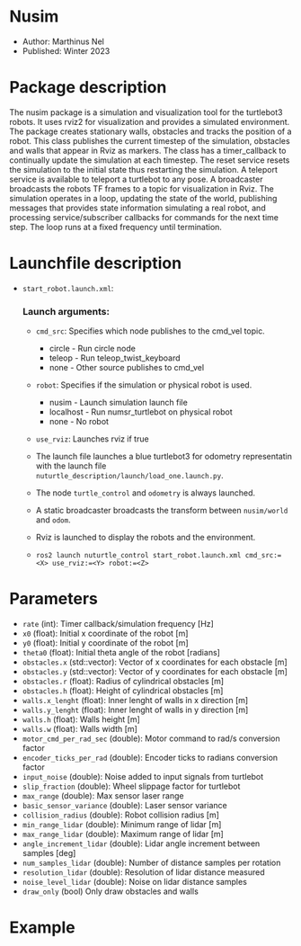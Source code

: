 # Nusim
* Author: Marthinus Nel
* Published: Winter 2023
# Package description
The nusim package is a simulation and visualization tool for the turtlebot3 robots.
It uses rviz2 for visualization and provides a simulated environment. The package
creates stationary walls, obstacles and tracks the position of a robot. This class
publishes the current timestep of the simulation, obstacles and walls that appear
in Rviz as markers. The class has a timer_callback to continually update the
simulation at each timestep. The reset service resets the simulation to the initial
state thus restarting the simulation. A teleport service is available to teleport a
turtlebot to any pose. A broadcaster broadcasts the robots TF frames to a topic for
visualization in Rviz. The simulation operates in a loop, updating the state of the
world, publishing messages that provides state information simulating a real robot,
and processing service/subscriber callbacks for commands for the next time step. The
loop runs at a fixed frequency until termination.


# Launchfile description
- `start_robot.launch.xml`:
    ### Launch arguments:
    * `cmd_src`: Specifies which node publishes to the cmd_vel topic.
        - circle - Run circle node
        - teleop - Run teleop_twist_keyboard
        - none - Other source publishes to cmd_vel
    * `robot`: Specifies if the simulation or physical robot is used.
        - nusim - Launch simulation launch file
        - localhost - Run numsr_turtlebot on physical robot
        - none - No robot
    * `use_rviz`: Launches rviz if true

    * The launch file launches a blue turtlebot3 for odometry representatin with the launch file
      `nuturtle_description/launch/load_one.launch.py`.
    * The node `turtle_control` and `odometry` is always launched.
    * A static broadcaster broadcasts the transform between `nusim/world` and `odom`.
    * Rviz is launched to display the robots and the environment.
    * `ros2 launch nuturtle_control start_robot.launch.xml cmd_src:=<X> use_rviz:=<Y> robot:=<Z>`


# Parameters
* ```rate``` (int): Timer callback/simulation frequency [Hz]
* ```x0``` (float): Initial x coordinate of the robot [m]
* ```y0``` (float): Initial y coordinate of the robot [m]
* ```theta0``` (float): Initial theta angle of the robot [radians]
* ```obstacles.x``` (std::vector<double>): Vector of x coordinates for each obstacle [m]
* ```obstacles.y``` (std::vector<double>): Vector of y coordinates for each obstacle [m]
* ```obstacles.r``` (float): Radius of cylindrical obstacles [m]
* ```obstacles.h``` (float): Height of cylindrical obstacles [m]
* ```walls.x_lenght``` (float): Inner lenght of walls in x direction [m]
* ```walls.y_lenght``` (float): Inner lenght of walls in y direction [m]
* ```walls.h``` (float): Walls height [m]
* ```walls.w``` (float): Walls width [m]
* ```motor_cmd_per_rad_sec``` (double): Motor command to rad/s conversion factor
* ```encoder_ticks_per_rad``` (double): Encoder ticks to radians conversion factor
* ```input_noise``` (double): Noise added to input signals from turtlebot
* ```slip_fraction``` (double): Wheel slippage factor for turtlebot
* ```max_range``` (double): Max sensor laser range
* ```basic_sensor_variance``` (double): Laser sensor variance
* ```collision_radius``` (double): Robot collision radius [m]
* ```min_range_lidar``` (double): Minimum range of lidar [m]
* ```max_range_lidar``` (double): Maximum range of lidar [m]
* ```angle_increment_lidar``` (double): Lidar angle increment between samples [deg]
* ```num_samples_lidar``` (double): Number of distance samples per rotation
* ```resolution_lidar``` (double): Resolution of lidar distance measured
* ```noise_level_lidar``` (double): Noise on lidar distance samples
* ```draw_only``` (bool) Only draw obstacles and walls

# Example

